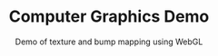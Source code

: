 ---
layout: project
title: Computer Graphics Demo
subtitle: Demo of texture and bump mapping using WebGL
permalink: /projects/computer-graphics-demo
key: computer-graphics-demo
thumb: /assets/img/projects/computer-graphics-demo.jpg
description: >-
    A demo of texture and bump mapping using WebGL.
time_format: "%B %Y"
started: 2019-04-01
ended: 2019-05-01
language: 
    - javascript:
        frameworks:
            - WebGL
links: 
    - type: github
      url: https://github.com/theodedeken/computer-graphics-demo 
      text: Source
    - type: web
      url: https://www.theodedeken.xyz/computer-graphics-demo/
      text: View demo
featured: false
status: done
tags:
    - web
    - graphics
    - 3d
    - demo
---